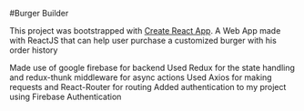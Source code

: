 #Burger Builder

This project was bootstrapped with [Create React App](https://github.com/facebookincubator/create-react-app).
A Web App made with ReactJS that can help user purchase a customized burger with his order history

Made use of google firebase for backend
Used Redux for the state handling and redux-thunk middleware for async actions
Used Axios for making requests and React-Router for routing
Added authentication to my project using Firebase Authentication
